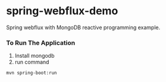 # spring-webflux-demo
Spring webflux with MongoDB reactive programming example.

### To Run The Application
1. Install mongodb
2. run command

```
mvn spring-boot:run

```
